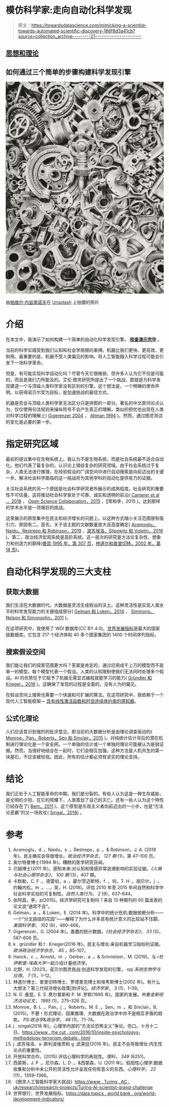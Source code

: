 # 模仿科学家:走向自动化科学发现

> 原文：<https://towardsdatascience.com/mimicking-a-scientist-towards-automated-scientific-discovery-166f8d3a41cb?source=collection_archive---------21----------------------->

## [思想和理论](https://towardsdatascience.com/tagged/thoughts-and-theory)

## 如何通过三个简单的步骤构建科学发现引擎

![](img/bbdf5d5651c7a06c0354de51161d99d3.png)

由[帕维尔·内兹南诺夫](https://unsplash.com/@npi?utm_source=medium&utm_medium=referral)在 [Unsplash](https://unsplash.com?utm_source=medium&utm_medium=referral) 上拍摄的照片

# 介绍

在本文中，我演示了如何构建一个简单的自动化科学发现引擎。 [**检查演示完毕**](https://aliaksandrkazlou.github.io/2021/10/31/paper-generator-post/) 。

当前的科学实践受到我们认知和社会学局限的束缚。机器比我们更快、更高效、更耐用。最重要的是，机器不受人类偏见的影响。将人工智能融入科学过程可能会引发下一场科学革命。

但是，有可能实现科学自动化吗？尽管今天它很微弱，但许多人认为它不仅是可能的，而且是我们力所能及的。艾伦·图灵研究所提出了一个挑战，那就是为科学发现建造一个与顶级人类科学家没有区别的引擎。这个想法是，一个明确的使命声明，以获得诺贝尔奖为目标，是加速挑战的最佳方式。

机器是否会与顶级人类科学家无法区分只是拼图的一部分。著名的中文房间论点认为，仅仅使用句法规则来操纵符号不会产生真正的理解。类似的担忧也出现在人类对科学过程的理解上( [Gigerenzer 2004](https://pure.mpg.de/rest/items/item_2101336/component/file_2101335/content) ， [Altman 1994](https://www.bmj.com/content/308/6924/283) )。然而，通过图灵测试的变化是必要的第一步。

# **指定研究区域**

最初的提议集中在生物系统上。我认为不是生物系统，而是社会系统最不适合自动化。他们代表了最复杂的，认识论上错综复杂的研究领域。由于社会系统过于复杂，人类无法进行推理，在经验假设的广阔空间中进行自动搜索是向前迈出的关键一步。解决社会科学面临的这一挑战将为其他学科的自动化提供有力的证据。

关注社会系统的另一个原因是社会科学研究者所展示的成熟程度。社会研究的重要性不可估量。这将推动社会科学家处于可靠、诚实和透明的前沿( [Camerer et al .，2018](https://www.nature.com/articles/s41562-018-0399-z) ， [Open Science Collaboration，2015](https://www.science.org/doi/10.1126/science.aac4716) ，【常和李，2015 )。达到那样的学术水平是一项艰巨的挑战。

这里展示的原型集中在民主和经济增长的问题上。以这种方式缩小关注范围很有吸引力，原因有二。首先，关于该主题的文献数量庞大且高度确定( [Acemoglu、Naidu、Restrepo 和 Robinson，2019](https://www.nber.org/system/files/working_papers/w20004/w20004.pdf) 、[波苏埃洛、Slipowitz 和 Vuletin，2016](https://www.econstor.eu/bitstream/10419/146477/1/IDB-WP-694.pdf) )。第二，政治经济宏观系统是高阶系统。这一层次的研究是方法论复杂性、想象力和创造力的巅峰([曼昆 1995 年，第 307 页](https://d1wqtxts1xzle7.cloudfront.net/63529523/growth_of_nations20200604-36712-14v9qkq-with-cover-page-v2.pdf?Expires=1636198448&Signature=X9WCnD0HpnlQoc551hNPSn~9lOhwHyTeSkrc0BIcMT3UpnR8LaKmIaXJ5B8rz4AHEenWGD70KvbYQqW5AH9EbqbB8wZX3Qawrif16kaBXrYdZri54~WH~tvB4GPaFEm8VBdyWa7AgfyPgbtNQC-DGnzSJfh6i0jJD~CfZqBv34DvK43KhRO2vwPBamNJfMeirSENqIg21eJz0udEn3FRq9ETXJqucn2USFIpaxJ7ufrjn-6DaHdMMvKaw8cN4y0lAA18CS-Hz7VkEzf28h4JW3xI6whZ-XCOrserXFvDu9hVqIOARpAvE~M3wqDfJqFBTA8rbzEjj-35158TjOu6uA__&Key-Pair-Id=APKAJLOHF5GGSLRBV4ZA)，[林道尔和普里切特，2002 年，第 18 页](http://citeseerx.ist.psu.edu/viewdoc/download?doi=10.1.1.217.9005&rep=rep1&type=pdf))。

# **自动化科学发现的三大支柱**

## 获取大数据

我们生活在大数据时代。大数据是灵活生成假设的沃土。这种灵活性是实现人类水平的科学发现能力的关键组成部分( [Gelman 和 Loken，2014](http://www.psychology.mcmaster.ca/bennett/psy710/readings/gelman-loken-2014.pdf) 、 [Simmons、Nelson 和 Simonsohn，2011](https://journals.sagepub.com/doi/10.1177/0956797611417632) )。

在这项研究中，我使用了 WDI 数据库(CC BY 4.0)。[世界发展指标](https://datatopics.worldbank.org/world-development-indicators/)是最大的国家级数据库。它包含 217 个经济体和 40 多个国家集团的 1400 个时间序列指标。

## **搜索假设空间**

我们能让我们的探索范围更大吗？答案是肯定的，通过应用成千上万的模型而不是单一的模型。每个模型代表一个假设。人类的认知限制使我们无法同时处理多个假设。AI 的优势在于它赋予了机器无需显式编程就能学习的能力( [Gründler 和 Krieger，2016](https://www.sciencedirect.com/science/article/pii/S0176268016300222) )。这确保了发现的过程是全面的，没有人为的偏见。

在假设空间上搜索也需要一个快速和可扩展的算法。在这项研究中，我依赖于一个现代人工智能框架— [具有线性激活函数和时空连续体约束的感知器](https://www.econometrics-with-r.org/10-3-fixed-effects-regression.html)。

## **公式化理论**

人们应该意识到强烈的批评意见，即当前的大数据分析是由理论调查驱动的( [Monroe，Pan，Roberts，Sen 和 Sinclair，2015](https://scholar.harvard.edu/files/msen/files/big-data.pdf) )。对纯统计估计背后的潜在机制进行理论化是一个安全网。一个单独的估计或一个单独的理论可能被认为是弱证据。然而，当很好地结合在一起时，它们会相互加强。这种方法是人机共生的第一块基石，不应该被轻视。因此，所有的估计都必须有坚实的理论支持。

# 结论

我们正处于人工智能革命的中期，我们是分裂的。有些人认为这是一种生存威胁，是文明的夕阳，在它的照耀下，人类策划了自己的灭亡。还有一些人认为这个特性已经存在了( [Bem，2011](https://d1wqtxts1xzle7.cloudfront.net/54466465/FeelingFuture-with-cover-page-v2.pdf?Expires=1636450670&Signature=T2DgO3908UdXeD1Yea3d~V8Qh2TjDblgYkCKcZx6whw0lhAxSGeFvk2Ok1kECQelSDyCQXz4eboZBM~uXPXqC75D9jr41RLlsEChLG3e-0-q-74yoSfmwJf3qWs3lyqKqAnLOBcRBj4FvqrGa5i3uW6Pj1KWvl6IF4tS-Vt8A7EyrHEqga~C7yhe-1euVra4Nji5SmE0OgaKB0cYympBUKT0rjRwchH~th~Gmd9-oNddGb6cm1k3678Us8vRHlXhnHMKuIaCsdJaQtU12yA0nLAiMfGEhngXAXdpMokuoWWWnQ24EuB~dEGDPJax77Etz3gDuWQytpYuNXvrDKhmmA__&Key-Pair-Id=APKAJLOHF5GGSLRBV4ZA) )。这个原型是乐观主义者向前迈出的一小步，也是“方法论恶霸”的又一场败仗( [Singal，2018)](https://www.thecut.com/2016/10/inside-psychologys-methodological-terrorism-debate.html) 。

# 参考

1.  Acemoglu，d .，Naidu，s .，Restrepo，p .，& Robinson，J. A. (2019 年)。民主确实会导致增长。*政治经济学杂志*， *127 期* (1)，第 47–100 页。
2.  奥尔特曼博士(1994 年)。糟糕的医学研究丑闻。
3.  贝姆博士(2011 年)。感知未来:对认知和情感异常追溯影响的实验证据。*《人格与社会心理学杂志》*， *100 期* (3)，407 期。
4.  卡默勒，C. F .，德雷伯，a .，霍尔茨迈斯特，f .，何，T. H .，胡贝尔，j .，约翰内松，m .，…，吴，H. (2018)。评估 2010 年至 2015 年间自然和科学中社会科学实验的可复制性。*自然人类行为*， *2* (9)，637–644。
5.  张阿昌，李，p(2015)。经济学研究可复制吗？来自 13 种期刊的 60 篇发表的论文说“通常不会”。
6.  Gelman，a .，& Loken，E. (2014 年)。科学中的统计危机:数据依赖分析——一个“分叉路径的花园”——解释了为什么许多具有统计意义的比较站不住脚。*美国科学家*， *102* (6)，460–466。
7.  Gigerenzer，G. (2004 年)。愚蠢的统计数据。*《社会经济学杂志》*， *33* (5)，587–606 页。
8.  k . gründler 和 t . Krieger(2016 年)。民主与增长:来自机器学习指标的证据。*欧洲政治经济学杂志*， *45* ，85–107。
9.  Hanck，c .，Arnold，m .，Gerber，a .，& Schmelzer，M. (2019)。与 r*杜伊斯堡-埃森大学*一起介绍计量经济学。
10.  北野，H. (2021)。诺贝尔图灵挑战:创造科学发现的引擎。 *npj 系统生物学与应用*， *7* (1)，1–12。
11.  林道尔博士、普里切特博士、罗德里克博士和埃考斯博士(2002 年)。有什么大想法？第三代经济增长政策[附评论]。*经济学家*， *3* (1)，1–39。
12.  N. G .曼昆、E. S .费尔普斯和 P. M .罗默(1995 年)。国家的发展。*布鲁金斯经济活动论文*， *1995* (1)，275–326 页。
13.  Monroe，B. L .，Pan，j .，Roberts，M. E .，Sen，m .，和 Sinclair，B. (2015)。不要！形式理论、因果推理、大数据在政治学中并不是相互矛盾的趋势。 *PS:政治学&政治学*， *48* (1)，71–74。
14.  j . singal(2018 年)。心理学内部的“方法论恐怖主义”争论。伤口。十月十二日。[https://www . the cut . com/2016/10/inside-psychologys-methodology-terrorism-debate . html](https://www.thecut.com/2016/10/inside-psychologys-methodological-terrorism-debate.html)
15.  j .波苏埃洛、a .斯利波维茨和 g .武莱廷(2016 年)。民主不会导致增长:内生性论点的重要性。
16.  开放科学合作。(2015).评估心理科学的再现性。*理科*， *349* (6251)。
17.  西蒙斯，J. P .，尼尔森，L. D .，&西蒙森，U. (2011 年)。假阳性心理学:数据收集和分析中未公开的灵活性允许呈现任何有意义的东西。*心理科学*， *22* (11)，1359–1366。
18.  《图灵人工智能科学家大挑战》[https://www . Turing . AC . uk/research/research-projects/Turing-AI-scientist-grand-challenge](https://www.turing.ac.uk/research/research-projects/turing-ai-scientist-grand-challenge)
19.  世界银行，世界发展指标。[https://data topics . world bank . org/world-development-indicators/](https://datatopics.worldbank.org/world-development-indicators/)